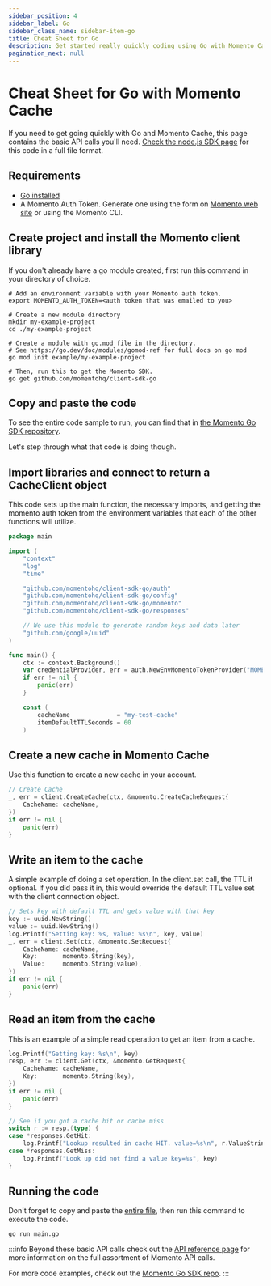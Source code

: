 ```yaml
---
sidebar_position: 4
sidebar_label: Go
sidebar_class_name: sidebar-item-go
title: Cheat Sheet for Go
description: Get started really quickly coding using Go with Momento Cache
pagination_next: null
---
```


# Cheat Sheet for Go with Momento Cache
If you need to get going quickly with Go and Momento Cache, this page contains the basic API calls you'll need. [Check the node.js SDK page](https://github.com/momentohq/client-sdk-go) for this code in a full file format.

## Requirements

* [Go installed](https://go.dev/dl/)
* A Momento Auth Token. Generate one using the form on [Momento web site](https://www.gomomento.com/) or using the Momento CLI.

## Create project and install the Momento client library
If you don't already have a go module created, first run this command in your directory of choice.
```cli
# Add an environment variable with your Momento auth token.
export MOMENTO_AUTH_TOKEN=<auth token that was emailed to you>

# Create a new module directory
mkdir my-example-project
cd ./my-example-project

# Create a module with go.mod file in the directory.
# See https://go.dev/doc/modules/gomod-ref for full docs on go mod
go mod init example/my-example-project

# Then, run this to get the Momento SDK.
go get github.com/momentohq/client-sdk-go
```

## Copy and paste the code
To see the entire code sample to run, you can find that in [the Momento Go SDK repository](https://github.com/momentohq/client-sdk-go).

Let's step through what that code is doing though.

## Import libraries and connect to return a CacheClient object
This code sets up the main function, the necessary imports, and getting the momento auth token from the environment variables that each of the other functions will utilize.

```go
package main

import (
	"context"
	"log"
	"time"

	"github.com/momentohq/client-sdk-go/auth"
	"github.com/momentohq/client-sdk-go/config"
	"github.com/momentohq/client-sdk-go/momento"
	"github.com/momentohq/client-sdk-go/responses"

    // We use this module to generate random keys and data later
	"github.com/google/uuid"
)

func main() {
	ctx := context.Background()
	var credentialProvider, err = auth.NewEnvMomentoTokenProvider("MOMENTO_AUTH_TOKEN")
	if err != nil {
		panic(err)
	}

	const (
		cacheName             = "my-test-cache"
		itemDefaultTTLSeconds = 60
	)
```

## Create a new cache in Momento Cache
Use this function to create a new cache in your account.

```go
// Create Cache
_, err = client.CreateCache(ctx, &momento.CreateCacheRequest{
    CacheName: cacheName,
})
if err != nil {
    panic(err)
}
```

## Write an item to the cache
A simple example of doing a set operation. In the client.set call, the TTL it optional. If you did pass it in, this would override the default TTL value set with the client connection object.

```go
// Sets key with default TTL and gets value with that key
key := uuid.NewString()
value := uuid.NewString()
log.Printf("Setting key: %s, value: %s\n", key, value)
_, err = client.Set(ctx, &momento.SetRequest{
    CacheName: cacheName,
    Key:       momento.String(key),
    Value:     momento.String(value),
})
if err != nil {
    panic(err)
}
```

## Read an item from the cache
This is an example of a simple read operation to get an item from a cache.

```go
log.Printf("Getting key: %s\n", key)
resp, err := client.Get(ctx, &momento.GetRequest{
    CacheName: cacheName,
    Key:       momento.String(key),
})
if err != nil {
    panic(err)
}

// See if you got a cache hit or cache miss
switch r := resp.(type) {
case *responses.GetHit:
    log.Printf("Lookup resulted in cache HIT. value=%s\n", r.ValueString())
case *responses.GetMiss:
    log.Printf("Look up did not find a value key=%s", key)
}
```

## Running the code
Don't forget to copy and paste the [entire file](https://github.com/momentohq/client-sdk-go), then run this command to execute the code.

```cli
go run main.go
```

:::info
Beyond these basic API calls check out the [API reference page](../../api-reference/index.mdx) for more information on the full assortment of Momento API calls.

For more code examples, check out the [Momento Go SDK repo](https://github.com/momentohq/client-sdk-go/tree/main/examples).
:::